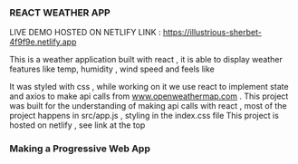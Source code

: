 ### REACT WEATHER APP 

LIVE DEMO HOSTED ON NETLIFY LINK : https://illustrious-sherbet-4f9f9e.netlify.app

This is a weather application built with react , it is able to display weather features like 
temp,
humidity ,
wind speed and
feels like 

 It was styled with css , while working on it we use react to implement state and axios to make api calls from www.openweathermap.com .
 This project was built for the understanding of making api calls with react , most of the project happens in src/app.js , styling in the index.css file 
 This project is hosted on netlify , see link at the top 
 
 
### Making a Progressive Web App

